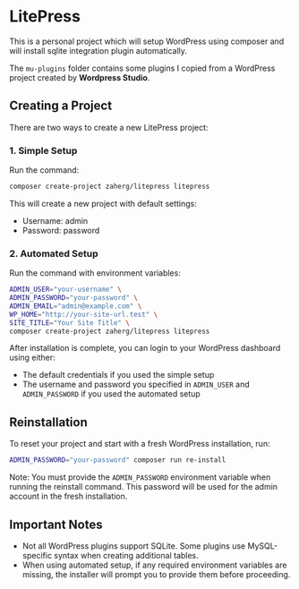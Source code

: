 # LitePress

This is a personal project which will setup WordPress using composer and will install sqlite integration plugin automatically.

The `mu-plugins` folder contains some plugins I copied from a WordPress project created by **Wordpress Studio**.

## Creating a Project

There are two ways to create a new LitePress project:

### 1. Simple Setup

Run the command:

```bash
composer create-project zaherg/litepress litepress
```

This will create a new project with default settings:
- Username: admin
- Password: password

### 2. Automated Setup

Run the command with environment variables:

```bash
ADMIN_USER="your-username" \
ADMIN_PASSWORD="your-password" \
ADMIN_EMAIL="admin@example.com" \
WP_HOME="http://your-site-url.test" \
SITE_TITLE="Your Site Title" \
composer create-project zaherg/litepress litepress
```

After installation is complete, you can login to your WordPress dashboard using either:
- The default credentials if you used the simple setup
- The username and password you specified in `ADMIN_USER` and `ADMIN_PASSWORD` if you used the automated setup

## Reinstallation

To reset your project and start with a fresh WordPress installation, run:

```bash
ADMIN_PASSWORD="your-password" composer run re-install
```

Note: You must provide the `ADMIN_PASSWORD` environment variable when running the reinstall command. This password will be used for the admin account in the fresh installation.

## Important Notes

- Not all WordPress plugins support SQLite. Some plugins use MySQL-specific syntax when creating additional tables.
- When using automated setup, if any required environment variables are missing, the installer will prompt you to provide them before proceeding.
